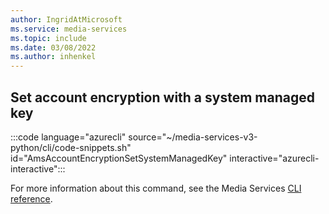 ```yaml
---
author: IngridAtMicrosoft
ms.service: media-services 
ms.topic: include
ms.date: 03/08/2022
ms.author: inhenkel
---
```


<!--Set account encryption with a system managed key-->

## Set account encryption with a system managed key

:::code language="azurecli" source="~/media-services-v3-python/cli/code-snippets.sh" id="AmsAccountEncryptionSetSystemManagedKey" interactive="azurecli-interactive":::

For more information about this command, see the Media Services [CLI reference](/cli/azure/ams/account/encryption?view=azure-cli-latest#az-ams-account-encryption-set).
